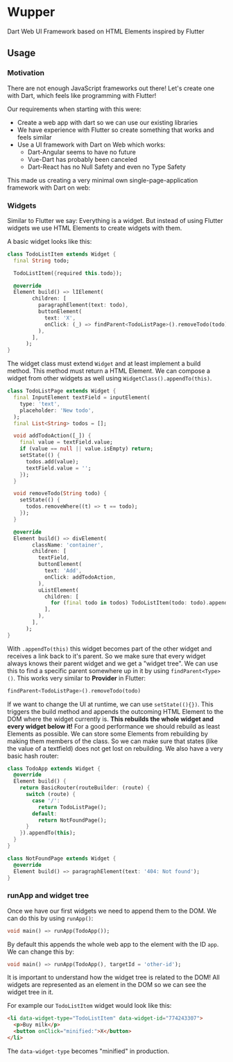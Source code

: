 # Wupper

Dart Web UI Framework based on HTML Elements inspired by Flutter

## Usage

### Motivation

There are not enough JavaScript frameworks out there! Let's create
one with Dart, which feels like programming with Flutter!

Our requirements when starting with this were:

- Create a web app with dart so we can use our existing libraries
- We have experience with Flutter so create something that works and feels similar
- Use a UI framework with Dart on Web which works:
  - Dart-Angular seems to have no future
  - Vue-Dart has probably been canceled
  - Dart-React has no Null Safety and even no Type Safety

This made us creating a very minimal own single-page-application framework with Dart on web:

### Widgets

Similar to Flutter we say: Everything is a widget. But instead of using Flutter widgets we use HTML Elements to create widgets with them.

A basic widget looks like this:

```dart
class TodoListItem extends Widget {
  final String todo;

  TodoListItem({required this.todo});

  @override
  Element build() => lIElement(
        children: [
          paragraphElement(text: todo),
          buttonElement(
            text: 'X',
            onClick: (_) => findParent<TodoListPage>().removeTodo(todo),
          ),
        ],
      );
}
```

The widget class must extend `Widget` and at least implement a build method. This method must return a HTML Element. We can compose
a widget from other widgets as well using `WidgetClass().appendTo(this)`.

```dart
class TodoListPage extends Widget {
  final InputElement textField = inputElement(
    type: 'text',
    placeholder: 'New todo',
  );
  final List<String> todos = [];

  void addTodoAction([_]) {
    final value = textField.value;
    if (value == null || value.isEmpty) return;
    setState(() {
      todos.add(value);
      textField.value = '';
    });
  }

  void removeTodo(String todo) {
    setState(() {
      todos.removeWhere((t) => t == todo);
    });
  }

  @override
  Element build() => divElement(
        className: 'container',
        children: [
          textField,
          buttonElement(
            text: 'Add',
            onClick: addTodoAction,
          ),
          uListElement(
            children: [
              for (final todo in todos) TodoListItem(todo: todo).appendTo(this),
            ],
          ),
        ],
      );
}
```

With `.appendTo(this)` this widget becomes part of the other widget and receives a link back to it's parent. So we make sure
that every widget always knows their parent widget and we get a "widget tree". We can use this to find a specific parent
somewhere up in it by using `findParent<Type>()`. This works very similar to **Provider** in Flutter:

```dart
findParent<TodoListPage>().removeTodo(todo)
```

If we want to change the UI at runtime, we can use `setState((){})`. This triggers the build method and appends the outcoming
HTML Element to the DOM where the widget currently is. **This rebuilds the whole widget and every widget below it!** For a good
performance we should rebuild as least Elements as possible. We can store some Elements from rebuilding by making them members
of the class. So we can make sure that states (like the value of a textfield) does not get lost on rebuilding. We also have a
very basic hash router:

```dart
class TodoApp extends Widget {
  @override
  Element build() {
    return BasicRouter(routeBuilder: (route) {
      switch (route) {
        case '/':
          return TodoListPage();
        default:
          return NotFoundPage();
      }
    }).appendTo(this);
  }
}

class NotFoundPage extends Widget {
  @override
  Element build() => paragraphElement(text: '404: Not found');
}
```

### runApp and widget tree

Once we have our first widgets we need to append them to the DOM. We can do this by using `runApp()`:

```dart
void main() => runApp(TodoApp());
```

By default this appends the whole web app to the element with the ID `app`. We can change this by:

```dart
void main() => runApp(TodoApp(), targetId = 'other-id');
```

It is important to understand how the widget tree is related to the DOM! All widgets are represented
as an element in the DOM so we can see the widget tree in it.

For example our `TodoListItem` widget would look like this:

```html
<li data-widget-type="TodoListItem" data-widget-id="774243307">
  <p>Buy milk</p>
  <button onClick="minified:">X</button>
</li>
```

The `data-widget-type` becomes "minified" in production.
